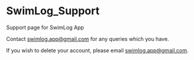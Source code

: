 # SwimLog_Support
Support page for SwimLog App

Contact swimlog.app@gmail.com for any queries which you have.

If you wish to delete your account, please email swimlog.app@gmail.com.
